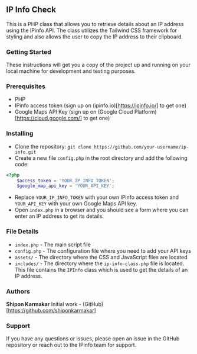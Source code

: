 ## IP Info Check
This is a PHP class that allows you to retrieve details about an IP address using the IPinfo API. The class utilizes the Tailwind CSS framework for styling and also allows the user to copy the IP address to their clipboard.

### Getting Started
These instructions will get you a copy of the project up and running on your local machine for development and testing purposes.

### Prerequisites
- PHP
- IPinfo access token (sign up on (ipinfo.io)[https://ipinfo.io/] to get one)
- Google Maps API Key (sign up on (Google Cloud Platform)[https://cloud.google.com/] to get one)

### Installing
- Clone the repository: `git clone https://github.com/your-username/ip-info.git`
- Create a new file `config.php` in the root directory and add the following code:

```php
<?php
    $access_token = 'YOUR_IP_INFO_TOKEN';
    $google_map_api_key = 'YOUR_API_KEY';
```
- Replace `YOUR_IP_INFO_TOKEN` with your own IPinfo access token and `YOUR_API_KEY` with your own Google Maps API key.
- Open `index.php` in a browser and you should see a form where you can enter an IP address to get its details.

### File Details
- `index.php` - The main script file
- `config.php` - The configuration file where you need to add your API keys
- `assets/` - The directory where the CSS and JavaScript files are located
- `includes/` - The directory where the `ip-info-class.php` file is located. This file contains the `IPInfo` class which is used to get the details of an IP address.

### Authors
**Shipon Karmakar** Initial work - (GitHub)[https://github.com/shiponkarmakar]

### Support
If you have any questions or issues, please open an issue in the GitHub repository or reach out to the IPinfo team for support.